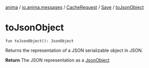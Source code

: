 [anima](../../../index.md) / [io.anima.messages](../../index.md) / [CacheRequest](../index.md) / [Save](index.md) / [toJsonObject](./to-json-object.md)

# toJsonObject

`fun toJsonObject(): JsonObject`

Returns the representation of a JSON serializable object in JSON.

**Return**
The JSON representation as a [JsonObject](#)

